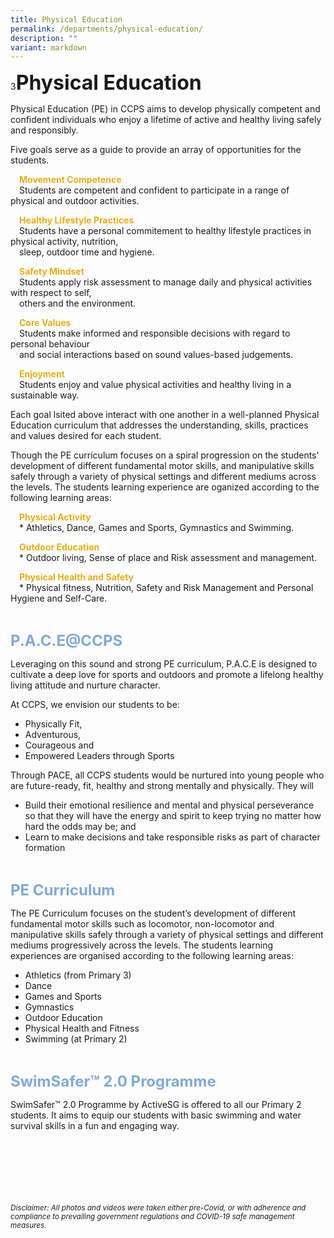 ```yaml
---
title: Physical Education
permalink: /departments/physical-education/
description: ""
variant: markdown
---
```

3<b><font size="6">Physical Education</font></b>

Physical Education (PE) in CCPS aims to develop physically competent and confident individuals who enjoy a lifetime of active and healthy living safely and responsibly.

Five goals serve as a guide to provide an array of opportunities for the students.

 <b><font color="#eeac0d">Movement Competence</font></b><br>
 Students are competent and confident to participate in a range of physical and outdoor activities.<br>

 <b><font color="#eeac0d">Healthy Lifestyle Practices</font></b><br>
 Students have a personal commitement to healthy lifestyle practices in physical activity, nutrition,<br>
 sleep, outdoor time and hygiene.

 <b><font color="#eeac0d">Safety Mindset</font></b><br>
 Students apply risk assessment to manage daily and physical activities with respect to self,<br>
 others and the environment.

 <b><font color="#eeac0d">Core Values</font></b><br>
 Students make informed and responsible decisions with regard to personal behaviour<br>
 and social interactions based on sound values-based judgements.

 <b><font color="#eeac0d">Enjoyment</font></b><br>
 Students enjoy and value physical activities and healthy living in a sustainable way.

Each goal lsited above interact with one another in a well-planned Physical Education curriculum that addresses the understanding, skills, practices and values desired for each student.

Though the PE curriculum focuses on a spiral progression on the students' development of different fundamental motor skills, and manipulative skills safely through a variety of physical settings and different mediums across the levels. The students learning experience are oganized according to the following learning areas:

 <b><font color="#eeac0d">Physical Activity</font></b><br>
 * Athletics, Dance, Games and Sports, Gymnastics and Swimming.

 <b><font color="#eeac0d">Outdoor Education</font></b><br>
 * Outdoor living, Sense of place and Risk assessment and management.

 <b><font color="#eeac0d">Physical Health and Safety</font></b><br>
 * Physical fitness, Nutrition, Safety and Risk Management and Personal Hygiene and Self-Care.


<br>

<b><font size="5" color="#7daadf">P.A.C.E@CCPS</font></b>
  
Leveraging on this sound and strong PE curriculum, P.A.C.E is designed to cultivate a deep love for sports and outdoors and promote a lifelong healthy living attitude and nurture character.
  
At CCPS, we envision our students to be:
  
*  Physically Fit,
*  Adventurous,
*  Courageous and
*  Empowered Leaders through Sports
  
Through PACE, all CCPS students would be nurtured into young people who are future-ready, fit, healthy and strong mentally and physically. They will  
  
*   Build their emotional resilience and mental and physical perseverance so that they will have the energy and spirit to keep trying no matter how hard the odds may be; and
*   Learn to make decisions and take responsible risks as part of character formation

<br>

<b><font size="5" color="#7daadf">PE Curriculum</font></b>
  
The PE Curriculum focuses on the student’s development of different fundamental motor skills such as locomotor, non-locomotor and manipulative skills safely through a variety of physical settings and different mediums progressively across the levels. The students learning experiences are organised according to the following learning areas:  
  

*   Athletics (from Primary 3)
*   Dance
*   Games and Sports
*   Gymnastics
*   Outdoor Education
*   Physical Health and Fitness
*   Swimming (at Primary 2)

<br>

<b><font size="5" color="#7daadf">SwimSafer™ 2.0 Programme</font></b>
  
SwimSafer™ 2.0 Programme by ActiveSG is offered to all our Primary 2 students. It aims to equip our students with basic swimming and water survival skills in a fun and engaging way.


<br><br><br><br><br><br>
<sup>_Disclaimer: All photos and videos were taken either pre-Covid, or with adherence and compliance to prevailing government regulations and COVID-19 safe management measures._</sup>